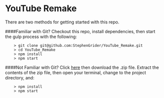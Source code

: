 # YouTube Remake


There are two methods for getting started with this repo.

####Familiar with Git?
Checkout this repo, install dependencies, then start the gulp process with the following:

```
	> git clone git@github.com:StephenGrider/YouTube_Remake.git
	> cd YouTube_Remake
	> npm install
	> npm start
```

####Not Familiar with Git?
Click [here](https://github.com/AABlain/YouTube_Remake/releases) then download the .zip file.  Extract the contents of the zip file, then open your terminal, change to the project directory, and:

```
	> npm install
	> npm start
```
